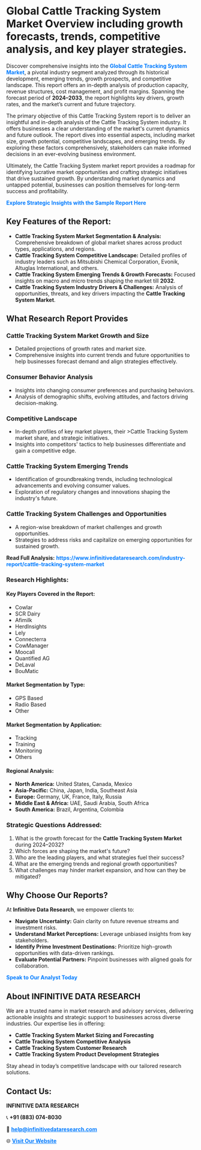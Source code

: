 <h1>Global Cattle Tracking System Market Overview including growth forecasts, trends, competitive analysis, and key player strategies.</h1>
<p>
Discover comprehensive insights into the 
<a href="https://www.infinitivedataresearch.com/industry-report/cattle-tracking-system-market" rel="dofollow" style="color: #007BFF; text-decoration: none;"><strong>Global Cattle Tracking System Market</strong></a>, a pivotal industry segment analyzed through its historical development, emerging trends, growth prospects, and competitive landscape. This report offers an in-depth analysis of production capacity, revenue structures, cost management, and profit margins. Spanning the forecast period of <strong>2024–2033</strong>, the report highlights key drivers, growth rates, and the market’s current and future trajectory.
</p>
<p>
The primary objective of this Cattle Tracking System report is to deliver an insightful and in-depth analysis of the Cattle Tracking System industry. It offers businesses a clear understanding of the market's current dynamics and future outlook. The report dives into essential aspects, including market size, growth potential, competitive landscapes, and emerging trends. By exploring these factors comprehensively, stakeholders can make informed decisions in an ever-evolving business environment.
</p>
<p>
Ultimately, the Cattle Tracking System market report provides a roadmap for identifying lucrative market opportunities and crafting strategic initiatives that drive sustained growth. By understanding market dynamics and untapped potential, businesses can position themselves for long-term success and profitability.
</p>
<p>
<a href="https://www.infinitivedataresearch.com/request-sample/reportId=106287" style="color: #007BFF; text-decoration: none;"><strong>Explore Strategic Insights with the Sample Report Here</strong></a>
</p>

<h2>Key Features of the Report:</h2>
<ul>
<li><strong>Cattle Tracking System Market Segmentation & Analysis:</strong> Comprehensive breakdown of global market shares across product types, applications, and regions.</li>
<li><strong>Cattle Tracking System Competitive Landscape:</strong> Detailed profiles of industry leaders such as Mitsubishi Chemical Corporation, Evonik, Altuglas International, and others.</li>
<li><strong>Cattle Tracking System Emerging Trends & Growth Forecasts:</strong> Focused insights on macro and micro trends shaping the market till <strong>2032</strong>.</li>
<li><strong>Cattle Tracking System Industry Drivers & Challenges:</strong> Analysis of opportunities, threats, and key drivers impacting the <strong>Cattle Tracking System Market</strong>.</li>
</ul>

<h2>What Research Report Provides</h2>
<h3>Cattle Tracking System Market Growth and Size</h3>
<ul>
<li>Detailed projections of growth rates and market size.</li>
<li>Comprehensive insights into current trends and future opportunities to help businesses forecast demand and align strategies effectively.</li>
</ul>

<h3>Consumer Behavior Analysis</h3>
<ul>
<li>Insights into changing consumer preferences and purchasing behaviors.</li>
<li>Analysis of demographic shifts, evolving attitudes, and factors driving decision-making.</li>
</ul>

<h3>Competitive Landscape</h3>
<ul>
<li>In-depth profiles of key market players, their >Cattle Tracking System market share, and strategic initiatives.</li>
<li>Insights into competitors' tactics to help businesses differentiate and gain a competitive edge.</li>
</ul>

<h3>Cattle Tracking System Emerging Trends</h3>
<ul>
<li>Identification of groundbreaking trends, including technological advancements and evolving consumer values.</li>
<li>Exploration of regulatory changes and innovations shaping the industry's future.</li>
</ul>

<h3>Cattle Tracking System Challenges and Opportunities</h3>
<ul>
<li>A region-wise breakdown of market challenges and growth opportunities.</li>
<li>Strategies to address risks and capitalize on emerging opportunities for sustained growth.</li>
</ul>
<p><strong>Read Full Analysis:</strong> <a href="https://www.infinitivedataresearch.com/industry-report/cattle-tracking-system-market" rel="dofollow" style="color: #007BFF; text-decoration: none;"><strong>https://www.infinitivedataresearch.com/industry-report/cattle-tracking-system-market</strong></a></p>
<h3>Research Highlights:</h3>
<h4>Key Players Covered in the Report:</h4>
<ul><li>Cowlar</li><li>SCR Dairy</li><li>Afimilk</li><li>HerdInsights</li><li>Lely</li><li>Connecterra</li><li>CowManager</li><li>Moocall</li><li>Quantified AG</li><li>DeLaval</li><li>BouMatic</li></ul>
<h4>Market Segmentation by Type:</h4>
<ul><li>GPS Based</li><li>Radio Based</li><li>Other</li></ul>
<h4>Market Segmentation by Application:</h4>
<ul><li>Tracking</li><li>Training</li><li>Monitoring</li><li>Others</li></ul>

<h4>Regional Analysis:</h4>
<ul>
<li><strong>North America:</strong> United States, Canada, Mexico</li>
<li><strong>Asia-Pacific:</strong> China, Japan, India, Southeast Asia</li>
<li><strong>Europe:</strong> Germany, UK, France, Italy, Russia</li>
<li><strong>Middle East & Africa:</strong> UAE, Saudi Arabia, South Africa</li>
<li><strong>South America:</strong> Brazil, Argentina, Colombia</li>
</ul>

<h3>Strategic Questions Addressed:</h3>
<ol>
<li>What is the growth forecast for the <strong>Cattle Tracking System Market</strong> during 2024–2032?</li>
<li>Which forces are shaping the market's future?</li>
<li>Who are the leading players, and what strategies fuel their success?</li>
<li>What are the emerging trends and regional growth opportunities?</li>
<li>What challenges may hinder market expansion, and how can they be mitigated?</li>
</ol>

<h2>Why Choose Our Reports?</h2>
<p>At <strong>Infinitive Data Research</strong>, we empower clients to:</p>
<ul>
<li><strong>Navigate Uncertainty:</strong> Gain clarity on future revenue streams and investment risks.</li>
<li><strong>Understand Market Perceptions:</strong> Leverage unbiased insights from key stakeholders.</li>
<li><strong>Identify Prime Investment Destinations:</strong> Prioritize high-growth opportunities with data-driven rankings.</li>
<li><strong>Evaluate Potential Partners:</strong> Pinpoint businesses with aligned goals for collaboration.</li>
</ul>
<p><a href="https://www.infinitivedataresearch.com/industry-report/cattle-tracking-system-market" rel="dofollow" style="color: #007BFF; text-decoration: none;"><strong>Speak to Our Analyst Today</strong></a></p>

<h2>About INFINITIVE DATA RESEARCH</h2>
<p>We are a trusted name in market research and advisory services, delivering actionable insights and strategic support to businesses across diverse industries. Our expertise lies in offering:</p>
<ul>
<li><strong>Cattle Tracking System Market Sizing and Forecasting</strong></li>
<li><strong>Cattle Tracking System Competitive Analysis</strong></li>
<li><strong>Cattle Tracking System Customer Research</strong></li>
<li><strong>Cattle Tracking System Product Development Strategies</strong></li>
</ul>
<p>Stay ahead in today’s competitive landscape with our tailored research solutions.</p>

<h2>Contact Us:</h2>
<p><strong>INFINITIVE DATA RESEARCH</strong></p>
<p>📞 <strong>+91 (883) 074-8030</strong></p>
<p>📧 <strong><a href="mailto:help@infinitivedataresearch.com" style="color: #007BFF;">help@infinitivedataresearch.com</a></strong></p>
<p>🌐 <strong><a href="https://www.infinitivedataresearch.com" rel="dofollow" style="color: #007BFF;">Visit Our Website</a></strong></p>